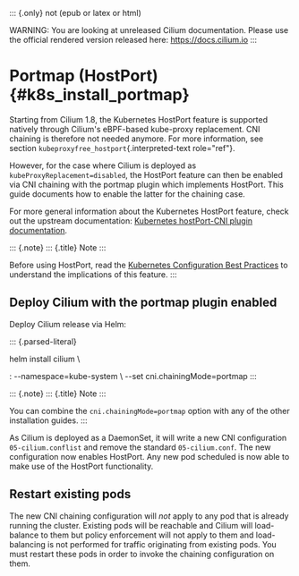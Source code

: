 ::: {.only}
not (epub or latex or html)

WARNING: You are looking at unreleased Cilium documentation. Please use
the official rendered version released here: <https://docs.cilium.io>
:::

Portmap (HostPort) {#k8s_install_portmap}
==================

Starting from Cilium 1.8, the Kubernetes HostPort feature is supported
natively through Cilium\'s eBPF-based kube-proxy replacement. CNI
chaining is therefore not needed anymore. For more information, see
section `kubeproxyfree_hostport`{.interpreted-text role="ref"}.

However, for the case where Cilium is deployed as
`kubeProxyReplacement=disabled`, the HostPort feature can then be
enabled via CNI chaining with the portmap plugin which implements
HostPort. This guide documents how to enable the latter for the chaining
case.

For more general information about the Kubernetes HostPort feature,
check out the upstream documentation: [Kubernetes hostPort-CNI plugin
documentation](https://kubernetes.io/docs/concepts/extend-kubernetes/compute-storage-net/network-plugins/#support-hostport).

::: {.note}
::: {.title}
Note
:::

Before using HostPort, read the [Kubernetes Configuration Best
Practices](https://kubernetes.io/docs/concepts/configuration/overview/)
to understand the implications of this feature.
:::

Deploy Cilium with the portmap plugin enabled
---------------------------------------------

Deploy Cilium release via Helm:

::: {.parsed-literal}

helm install cilium \\

:   \--namespace=kube-system \\ \--set cni.chainingMode=portmap
:::

::: {.note}
::: {.title}
Note
:::

You can combine the `cni.chainingMode=portmap` option with any of the
other installation guides.
:::

As Cilium is deployed as a DaemonSet, it will write a new CNI
configuration `05-cilium.conflist` and remove the standard
`05-cilium.conf`. The new configuration now enables HostPort. Any new
pod scheduled is now able to make use of the HostPort functionality.

Restart existing pods
---------------------

The new CNI chaining configuration will *not* apply to any pod that is
already running the cluster. Existing pods will be reachable and Cilium
will load-balance to them but policy enforcement will not apply to them
and load-balancing is not performed for traffic originating from
existing pods. You must restart these pods in order to invoke the
chaining configuration on them.
